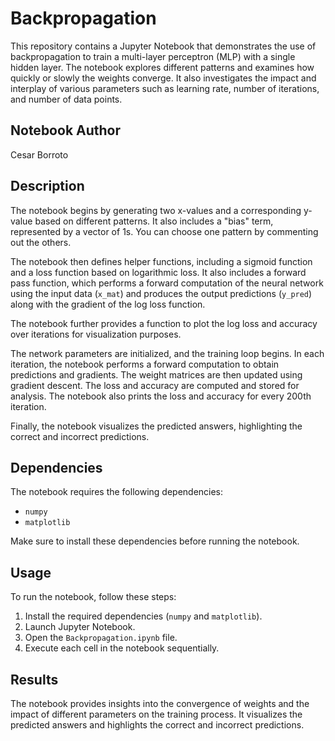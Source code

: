 # Backpropagation

This repository contains a Jupyter Notebook that demonstrates the use of backpropagation to train a multi-layer perceptron (MLP) with a single hidden layer. The notebook explores different patterns and examines how quickly or slowly the weights converge. It also investigates the impact and interplay of various parameters such as learning rate, number of iterations, and number of data points.

## Notebook Author

Cesar Borroto

## Description

The notebook begins by generating two x-values and a corresponding y-value based on different patterns. It also includes a "bias" term, represented by a vector of 1s. You can choose one pattern by commenting out the others.

The notebook then defines helper functions, including a sigmoid function and a loss function based on logarithmic loss. It also includes a forward pass function, which performs a forward computation of the neural network using the input data (`x_mat`) and produces the output predictions (`y_pred`) along with the gradient of the log loss function.

The notebook further provides a function to plot the log loss and accuracy over iterations for visualization purposes.

The network parameters are initialized, and the training loop begins. In each iteration, the notebook performs a forward computation to obtain predictions and gradients. The weight matrices are then updated using gradient descent. The loss and accuracy are computed and stored for analysis. The notebook also prints the loss and accuracy for every 200th iteration.

Finally, the notebook visualizes the predicted answers, highlighting the correct and incorrect predictions.

## Dependencies

The notebook requires the following dependencies:
- `numpy`
- `matplotlib`

Make sure to install these dependencies before running the notebook.

## Usage

To run the notebook, follow these steps:
1. Install the required dependencies (`numpy` and `matplotlib`).
2. Launch Jupyter Notebook.
3. Open the `Backpropagation.ipynb` file.
4. Execute each cell in the notebook sequentially.

## Results

The notebook provides insights into the convergence of weights and the impact of different parameters on the training process. It visualizes the predicted answers and highlights the correct and incorrect predictions.

